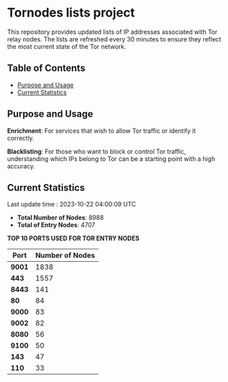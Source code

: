 # Tornodes lists project

This repository provides updated lists of IP addresses associated with Tor relay nodes. The lists are refreshed every 30 minutes to ensure they reflect the most current state of the Tor network.

## Table of Contents

- [Purpose and Usage](#purpose-and-usage)
- [Current Statistics](#current-statistics)


## Purpose and Usage

**Enrichment**: For services that wish to allow Tor traffic or identify it correctly.

**Blacklisting**: For those who want to block or control Tor traffic, understanding which IPs belong to Tor can be a starting point with a high accuracy.

## Current Statistics

Last update time : 2023-10-22 04:00:09 UTC

- **Total Number of Nodes**: 8988
- **Total of Entry Nodes**: 4707

**TOP 10 PORTS USED FOR TOR ENTRY NODES**

| **Port** | **Number of Nodes** |
|------|-----------------|
| **9001**   | 1838  |
| **443**   | 1557  |
| **8443**   | 141  |
| **80**   | 84  |
| **9000**   | 83  |
| **9002**   | 82  |
| **8080**   | 56  |
| **9100**   | 50  |
| **143**   | 47  |
| **110**   | 33  |

